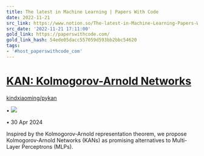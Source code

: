 ```yaml
---
title: The latest in Machine Learning | Papers With Code
date: 2022-11-21
src_link: https://www.notion.so/The-latest-in-Machine-Learning-Papers-With-Code-4d8c7feff4c446b8b014483f528bc498
src_date: '2022-11-21 17:11:00'
gold_link: https://paperswithcode.com/
gold_link_hash: 54ede05dacc557059d593bb2bbc54620
tags:
- '#host_paperswithcode_com'
---
```



[KAN: Kolmogorov-Arnold Networks](/paper/kan-kolmogorov-arnold-networks)
========================================================================




 [kindxiaoming/pykan](https://github.com/kindxiaoming/pykan) 

 

 
 • 
![](https://production-assets.paperswithcode.com/perf/images/frameworks/pytorch-2fbf2cb9.png)

 

 
 

 
 •
 30 Apr 2024



Inspired by the Kolmogorov-Arnold representation theorem, we propose Kolmogorov-Arnold Networks (KANs) as promising alternatives to Multi-Layer Perceptrons (MLPs).